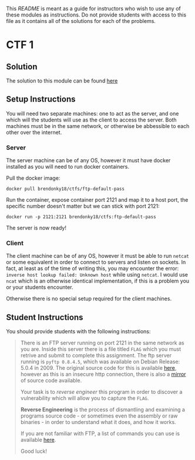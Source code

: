 This *README* is meant as a guide for instructors who wish to use any of these modules as instructions. Do not provide students with access to this file as it contains all of the solutions for each of the problems. 

# CTF 1
## Solution
The solution to this module can be found [here](/FTP-default-pass/SOLUTION.md)

## Setup Instructions
You will need two separate machines: one to act as the server, and one which will the students will use as the client to access the server. Both machines must be in the same network, or otherwise be abbessible to each other over the internet.

### Server
The server machine can be of any OS, however it must have docker installed as you will need to run docker containers. 

Pull the docker image:
    
    docker pull brendonky18/ctfs/ftp-default-pass

Run the container, expose container port 2121 and map it to a host port, the specific number doesn't matter but we can stick with port 2121:

    docker run -p 2121:2121 brendonky18/ctfs:ftp-default-pass

The server is now ready!
### Client
The client machine can be of any OS, however it must be able to run `netcat` or some equivalent in order to connect to servers and listen on sockets. In fact, at least as of the time of writing this, you may encounter the error: `inverse host lookup failed: Unknown host` while using `netcat`. I would use `ncat` which is an otherwise identical implementation, if this is a problem you or your students encounter.

Otherwise there is no special setup required for the client machines. 

<!-- The name should provide you quite a substantial hint, it involves the default password on an FTP server, the source code for which can be found [here](http://kassiopeia.juls.savba.sk/~garabik/software/pyftpd/). The vulnerbality is disclosed in [CVE-2010-2073](https://cve.mitre.org/cgi-bin/cvename.cgi?name=CVE-2010-2073).

*Warning*: the files are only accessible through an unsecure http connection. They are also available on the github respoitory [here](https://github.com/brendonky18/CTFs/tree/main/FTP-default-pass/pyftpd-0.8.4.5). -->

## Student Instructions
You should provide students with the following instructions:

> There is an FTP server running on port 2121 in the same network as you are. Inside this server there is a file titled `FLAG` which you must retrive and submit to complete this assignment. The ftp server running is `pyftp 0.8.4.5`, which was available on Debian Release: 5.0.4 in 2009. The original source code for this is available [here](http://kassiopeia.juls.savba.sk/~garabik/software/pyftpd/), however as this is an insecure http connection, there is also a [mirror](https://github.com/brendonky18/CTFs/tree/main/FTP-default-pass/pyftpd-0.8.4.5) of source code available. 
> 
> Your task is to *reverse engineer* this program in order to discover a vulnerability which will allow you to capture the `FLAG`. 
> 
> **Reverse Engineering** is the process of dismantling and examining a programs source code - or sometimes even the assembly or raw binaries - in order to understand what it does, and how it works. 
> 
> If you are not familiar with FTP, a list of commands you can use is available [here](https://en.wikipedia.org/wiki/List_of_FTP_commands).
> 
> Good luck!